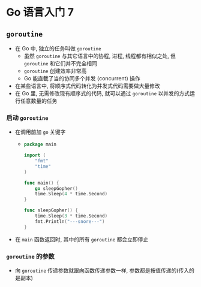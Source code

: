 # Go 语言入门 7

## `goroutine`

+ 在 Go 中, 独立的任务叫做 `goroutine`
  + 虽然 `goroutine` 与其它语言中的协程, 进程, 线程都有相似之处, 但 `goroutine` 和它们并不完全相同
  + `goroutine` 创建效率非常高
  + Go 能直截了当的协同多个并发 (concurrent) 操作
+ 在某些语言中, 将顺序式代码转化为并发式代码需要做大量修改
+ 在 Go 里, 无需修改现有顺序式的代码, 就可以通过 `goroutine` 以并发的方式运行任意数量的任务

### 启动 `goroutine`

+ 在调用前加 `go` 关键字

  + ```go
    package main
    
    import (
    	"fmt"
    	"time"
    )
    
    func main() {
    	go sleepGopher()
    	time.Sleep(4 * time.Second)
    }
    
    func sleepGopher() {
    	time.Sleep(3 * time.Second)
    	fmt.Println("---snore---")
    }
    ```

+ 在 `main` 函数返回时, 其中的所有 `goroutine` 都会立即停止

### `goroutine` 的参数

+ 向 `goroutine` 传递参数就跟向函数传递参数一样, 参数都是按值传递的(传入的是副本)

 ```go
 ```



